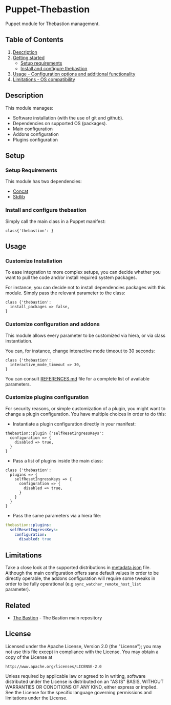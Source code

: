 Puppet-Thebastion
=================

Puppet module for Thebastion management.

## Table of Contents

1. [Description](#description)
2. [Getting started](#setup)
    * [Setup requirements](#setup-requirements)
    * [Install and configure thebastion](#install-and-configure-thebastion)
3. [Usage - Configuration options and additional functionality](#usage)
4. [Limitations - OS compatibility](#limitations)

## Description

This module manages:
* Software installation (with the use of git and github).
* Dependencies on supported OS (packages).
* Main configuration
* Addons configuration
* Plugins configuration

## Setup

### Setup Requirements

This module has two dependencies:
* [Concat](https://forge.puppet.com/modules/puppetlabs/concat)
* [Stdlib](https://forge.puppet.com/modules/puppetlabs/stdlib)

### Install and configure thebastion

Simply call the main class in a Puppet manifest:

```puppet
class{'thebastion': }
```

## Usage

### Customize Installation

To ease integration to more complex setups, you can decide whether you want to
pull the code and/or install required system packages.

For instance, you can decide not to install dependencies packages with this
module. Simply pass the relevant parameter to the class:

```puppet
class {'thebastion':
  install_packages => false,
}
```

### Customize configuration and addons

This module allows every parameter to be customized via hiera, or via class
instantiation.

You can, for instance, change interactive mode timeout to 30 seconds:

```puppet
class {'thebastion':
  interactive_mode_timeout => 30,
}
```

You can consult [REFERENCES.md](REFERENCES.md) file for a complete list of
available parameters.

### Customize plugins configuration

For security reasons, or simple customization of a plugin, you might want to
change a plugin configuration.
You have multiple choices in order to do this:

* Instantiate a plugin configuration directly in your manifest:

```puppet
thebastion::plugin {'selfResetIngressKeys':
  configuration => {
    disabled => true,
  }
}
```

* Pass a list of plugins inside the main class:

```puppet
class {'thebastion':
  plugins => {
    selfResetIngressKeys => {
      configuration => {
        disabled => true,
      }
    }
  }
}
```

* Pass the same parameters via a hiera file:

```yaml
thebastion::plugins:
  selfResetIngressKeys:
    configuration:
      disabled: true
```

## Limitations

Take a close look at the supported distributions in [metadata.json](metadata.json) file.
Although the main configuration offers sane default values in order to be
directly operable, the addons configuration will require some tweaks in order
to be fully operational (e.g `sync_watcher_remote_host_list` parameter).

## Related

- [The Bastion](https://github.com/ovh/the-bastion) - The Bastion main repository

## License

Licensed under the Apache License, Version 2.0 (the "License");
you may not use this file except in compliance with the License.
You may obtain a copy of the License at

    http://www.apache.org/licenses/LICENSE-2.0

Unless required by applicable law or agreed to in writing, software
distributed under the License is distributed on an "AS IS" BASIS,
WITHOUT WARRANTIES OR CONDITIONS OF ANY KIND, either express or implied.
See the License for the specific language governing permissions and
limitations under the License.
